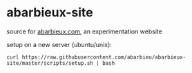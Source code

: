 # abarbieux-site
source for [abarbieux.com](https://www.abarbieux.com/), an experimentation website

setup on a new server (ubuntu/unix): 
```
curl https://raw.githubusercontent.com/abarbieu/abarbieux-site/master/scripts/setup.sh | bash
```
